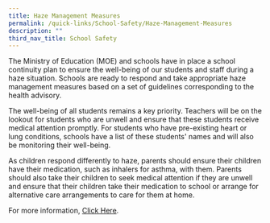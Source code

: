 ```yaml
---
title: Haze Management Measures
permalink: /quick-links/School-Safety/Haze-Management-Measures
description: ""
third_nav_title: School Safety
---
```

The Ministry of Education (MOE) and schools have in place a school continuity plan to ensure the well-being of our students and staff during a haze situation. Schools are ready to respond and take appropriate haze management measures based on a set of guidelines corresponding to the health advisory.  
  
The well-being of all students remains a key priority. Teachers will be on the lookout for students who are unwell and ensure that these students receive medical attention promptly. For students who have pre-existing heart or lung conditions, schools have a list of these students' names and will also be monitoring their well-being.  
  
As children respond differently to haze, parents should ensure their children have their medication, such as inhalers for asthma, with them. Parents should also take their children to seek medical attention if they are unwell and ensure that their children take their medication to school or arrange for alternative care arrangements to care for them at home.  
  
For more information, [Click Here](/files/Letter-to-parents-Haze.pdf).